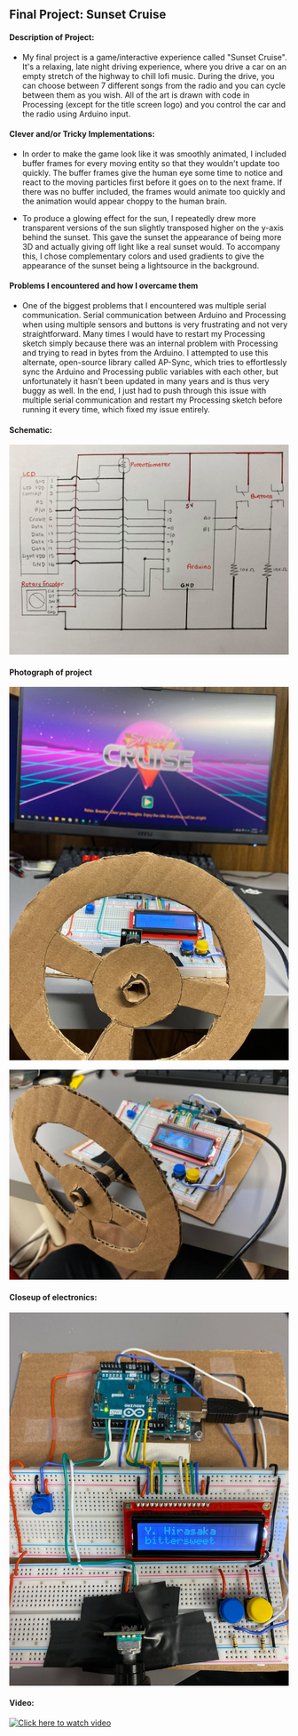 
## Final Project: Sunset Cruise

#### Description of Project:

* My final project is a game/interactive experience called "Sunset Cruise". It's a relaxing, late night driving experience, where you drive a car on an empty stretch of the highway to chill lofi music. During the drive, you can choose between 7 different songs from the radio and you can cycle between them as you wish. All of the art is drawn with code in Processing (except for the title screen logo) and you control the car and the radio using Arduino input. 

#### Clever and/or Tricky Implementations:

* In order to make the game look like it was smoothly animated, I included buffer frames for every moving entity so that they wouldn't update too quickly. The buffer frames give the human eye some time to notice and react to the moving particles first before it goes on to the next frame. If there was no buffer included, the frames would animate too quickly and the animation would appear choppy to the human brain.

* To produce a glowing effect for the sun, I repeatedly drew more transparent versions of the sun slightly transposed higher on the y-axis behind the sunset. This gave the sunset the appearance of being more 3D and actually giving off light like a real sunset would. To accompany this, I chose complementary colors and used gradients to give the appearance of the sunset being a lightsource in the background.

#### Problems I encountered and how I overcame them

* One of the biggest problems that I encountered was multiple serial communication. Serial communication between Arduino and Processing when using multiple sensors and buttons is very frustrating and not very straightforward. Many times I would have to restart my Processing sketch simply because there was an internal problem with Processing and trying to read in bytes from the Arduino. I attempted to use this alternate, open-source library called AP-Sync, which tries to effortlessly sync the Arduino and Processing public variables with each other, but unfortunately it hasn't been updated in many years and is thus very buggy as well. In the end, I just had to push through this issue with multiple serial communication and restart my Processing sketch before running it every time, which fixed my issue entirely.

#### Schematic:

![](Schematic.jpg)


#### Photograph of project


![](project_image.jpg)

![](project_image2.jpg)


#### Closeup of electronics:


![](close_up_of_electronics.jpg)

#### Video:


[![Click here to watch video](https://img.youtube.com/vi/RAGizHDzJ70/0.jpg)](https://youtu.be/RAGizHDzJ70)
